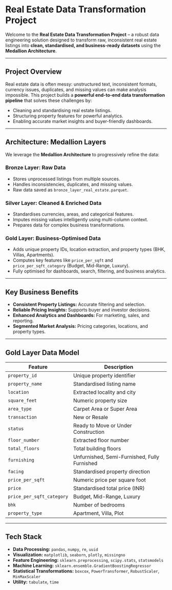 # Real Estate Data Transformation Project

Welcome to the **Real Estate Data Transformation Project** – a robust data engineering solution designed to transform raw, inconsistent real estate listings into **clean, standardised, and business-ready datasets** using the **Medallion Architecture**.

---

## Project Overview

Real estate data is often messy: unstructured text, inconsistent formats, currency issues, duplicates, and missing values can make analysis impossible. This project builds a **powerful end-to-end data transformation pipeline** that solves these challenges by:
- Cleaning and standardising real estate listings.
- Structuring property features for powerful analytics.
- Enabling accurate market insights and buyer-friendly dashboards.

---

## Architecture: Medallion Layers

We leverage the **Medallion Architecture** to progressively refine the data:

### Bronze Layer: Raw Data
- Stores unprocessed listings from multiple sources.
- Handles inconsistencies, duplicates, and missing values.
- Raw data saved as `bronze_layer_real_estate.parquet`.

### Silver Layer: Cleaned & Enriched Data
- Standardises currencies, areas, and categorical features.
- Imputes missing values intelligently using multi-column context.
- Prepares data for complex business transformations.

### Gold Layer: Business-Optimised Data
- Adds unique property IDs, location extraction, and property types (BHK, Villas, Apartments).
- Computes key features like `price_per_sqft` and `price_per_sqft_category` (Budget, Mid-Range, Luxury).
- Fully optimised for dashboards, search, filtering, and business analytics.

---

## Key Business Benefits
- **Consistent Property Listings:** Accurate filtering and selection.
- **Reliable Pricing Insights:** Supports buyer and investor decisions.
- **Enhanced Analytics and Dashboards:** For marketing, sales, and reporting.
- **Segmented Market Analysis:** Pricing categories, locations, and property types.

---

## Gold Layer Data Model

| Feature                | Description                                      |
|----------------------- |--------------------------------------------------|
| `property_id`          | Unique property identifier                       |
| `property_name`        | Standardised listing name                        |
| `location`             | Extracted locality and city                      |
| `square_feet`          | Numeric property size                            |
| `area_type`            | Carpet Area or Super Area                        |
| `transaction`          | New or Resale                                    |
| `status`               | Ready to Move or Under Construction              |
| `floor_number`         | Extracted floor number                           |
| `total_floors`         | Total building floors                            |
| `furnishing`           | Unfurnished, Semi-Furnished, Fully Furnished      |
| `facing`               | Standardised property direction                  |
| `price_per_sqft`       | Numeric price per square foot                    |
| `price`                | Standardised total price (INR)                   |
| `price_per_sqft_category` | Budget, Mid-Range, Luxury                     |
| `bhk`                  | Number of bedrooms                               |
| `property_type`        | Apartment, Villa, Plot                           |

---

## Tech Stack
- **Data Processing:** `pandas`, `numpy`, `re`, `uuid`
- **Visualization:** `matplotlib`, `seaborn`, `plotly`, `missingno`
- **Feature Engineering:** `sklearn.preprocessing`, `scipy.stats`, `statsmodels`
- **Machine Learning:** `sklearn.ensemble.GradientBoostingRegressor`
- **Statistical Transformations:** `boxcox`, `PowerTransformer`, `RobustScaler`, `MinMaxScaler`
- **Utility:** `tabulate`, `time`
